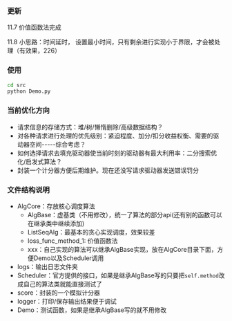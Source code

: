 ### 更新
11.7 价值函数法完成

11.8 小思路：时间延时， 设置最小时间，只有剩余进行实现小于界限，才会被处理（有效果，226）

### 使用

```bash
cd src
python Demo.py
```

### 当前优化方向
- 请求信息的存储方式：堆/树/懒惰删除/高级数据结构？
- 对各种请求进行处理的优先级别：紧迫程度、加分/扣分收益权衡、需要的驱动器空间-----综合考虑？
- 如何选择请求去填充驱动器使当前时刻的驱动器有最大利用率：二分搜索优化/启发式算法？
- 封装一个计分器方便后期维护。现在还没写请求驱动器发送错误罚分

### 文件结构说明

- AlgCore：存放核心调度算法
  - AlgBase：虚基类（不用修改），统一了算法的部分api(还有别的函数可以在继承类中继续添加)
  - ListSeqAlg：最基本的贪心实现调度，效果较差
  - loss_func_method_1: 价值函数法
  - xxx：自己实现的算法可以继承AlgBase实现，放在AlgCore目录下面，方便Demo以及Scheduler调用
- logs：输出日志文件夹
- Scheduler：官方提供的接口，如果是继承AlgBase写的只要把`self.method`改成自己的算法类就能直接测试了
- score：封装的一个模拟计分器
- logger：打印/保存输出结果便于调试
- Demo：测试函数，如果是继承AlgBase写的就不用修改


